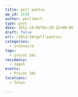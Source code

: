 ```yaml
---
title: golf pantsu
wp_id: 3219
author: philibert
type: post
date: 2012-10-05T04:59:12+00:00
draft: false
url: /2012/10/golf-pantsu/
categories:
  - ordinaire
tags:
  - projet 201
residency:
  - Japon
events:
  - Projet 201
locations:
  - Tokyo

---
```

<div class="gallery-container">
  <div class="gallery">
    <figure class="image-frame landscape"> <img src="{{< aws >}}/uploads/2012/10/IMG_7553-650x487.jpg" alt="" /> </figure> <figure class="image-frame landscape"> <img src="{{< aws >}}/uploads/2012/10/IMG_7554-650x487.jpg" alt="" /> </figure>
  </div>
</div>
